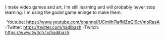 I make video games and art, i'm still learning and will probably never stop learning.
I'm using the godot game eninge to make them.

-Youtube: https://www.youtube.com/channel/UCmiih7iafMZeQI9cVmoRasA
-Twitter: https://twitter.com/hadibazh
-Twitch: https://www.twitch.tv/hadibazh

